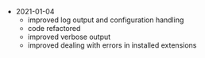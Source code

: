 * 2021-01-04
	* improved log output and configuration handling
	* code refactored
	* improved verbose output
	* improved dealing with errors in installed extensions

